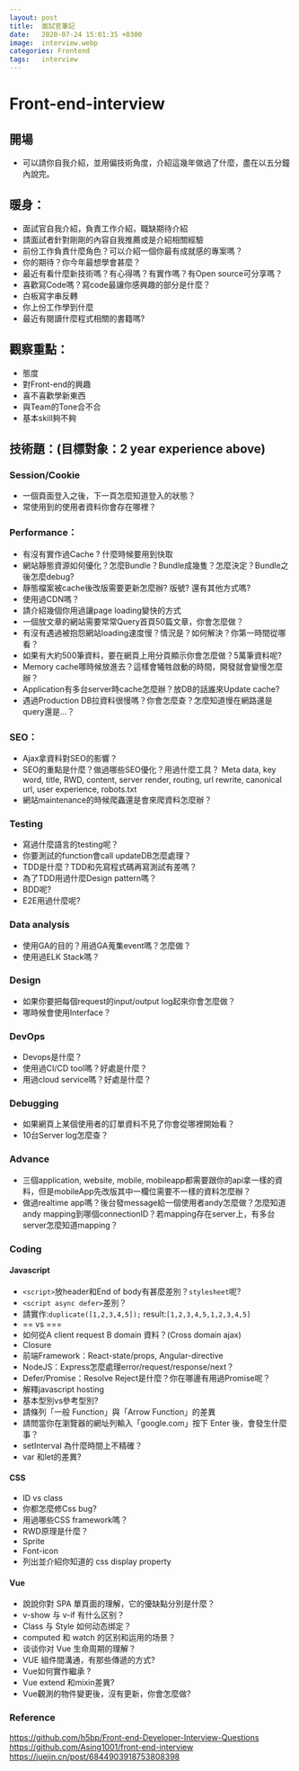 ```yaml
---
layout: post
title:  面試官筆記
date:   2020-07-24 15:01:35 +0300
image:  interview.webp
categories: Frontend
tags:   interview
---
```


# Front-end-interview

## 開場
- 可以請你自我介紹，並用偏技術角度，介紹這幾年做過了什麼，盡在以五分鐘內說完。
## 暖身：
- 面試官自我介紹，負責工作介紹，職缺期待介紹
- 請面試者針對剛剛的內容自我推薦或是介紹相關經驗
- 前份工作負責什麼角色？可以介紹一個你最有成就感的專案嗎？
- 你的期待？你今年最想學會甚麼？
- 最近有看什麼新技術嗎？有心得嗎？有實作嗎？有Open source可分享嗎？
- 喜歡寫Code嗎？寫code最讓你感興趣的部分是什麼？
- 白板寫字串反轉
- 你上份工作學到什麼
- 最近有閱讀什麼程式相關的書籍嗎?

## 觀察重點：
- 態度
- 對Front-end的興趣
- 喜不喜歡學新東西
- 與Team的Tone合不合
- 基本skill夠不夠

## 技術題：(目標對象：2 year experience above)

### Session/Cookie
- 一個頁面登入之後，下一頁怎麼知道登入的狀態？
- 常使用到的使用者資料你會存在哪裡？

### Performance：
- 有沒有實作過Cache ? 什麼時候要用到快取
- 網站靜態資源如何優化？怎麼Bundle？Bundle成幾隻？怎麼決定？Bundle之後怎麼debug?
- 靜態檔案被cache後改版需要更新怎麼辦? 版號? 還有其他方式嗎?
- 使用過CDN嗎？
- 請介紹幾個你用過讓page loading變快的方式
- 一個放文章的網站需要常常Query首頁50篇文章，你會怎麼做？
- 有沒有遇過被抱怨網站loading速度慢？情況是？如何解決？你第一時間從哪看？
- 如果有大約500筆資料，要在網頁上用分頁顯示你會怎麼做？5萬筆資料呢?
- Memory cache哪時候放進去？這樣會犧牲啟動的時間，開發就會變慢怎麼辦？
- Application有多台server時cache怎麼辦？放DB的話誰來Update cache?
- 遇過Production DB拉資料很慢嗎？你會怎麼查？怎麼知道慢在網路還是query還是...？

### SEO：
- Ajax拿資料對SEO的影響？
- SEO的重點是什麼？做過哪些SEO優化？用過什麼工具？
Meta data, key word, title, RWD, content, server render, routing, url rewrite, canonical url, user experience, robots.txt
- 網站maintenance的時候爬蟲還是會來爬資料怎麼辦？

### Testing
- 寫過什麼語言的testing呢？
- 你要測試的function會call updateDB怎麼處理？
- TDD是什麼？TDD和先寫程式碼再寫測試有差嗎？
- 為了TDD用過什麼Design pattern嗎？ 
- BDD呢?
- E2E用過什麼呢?

### Data analysis
- 使用GA的目的？用過GA蒐集event嗎？怎麼做？
- 使用過ELK Stack嗎？

### Design
- 如果你要把每個request的input/output log起來你會怎麼做？
- 哪時候會使用Interface？

### DevOps
- Devops是什麼？
- 使用過CI/CD tool嗎？好處是什麼？
- 用過cloud service嗎？好處是什麼？

### Debugging
- 如果網頁上某個使用者的訂單資料不見了你會從哪裡開始看？
- 10台Server log怎麼查？

### Advance
- 三個application, website, mobile, mobileapp都需要跟你的api拿一樣的資料，但是mobileApp先改版其中一欄位需要不一樣的資料怎麼辦？
- 做過realtime app嗎？後台發message給一個使用者andy怎麼做？怎麼知道andy mapping到哪個connectionID？若mapping存在server上，有多台server怎麼知道mapping？

### Coding
#### Javascript
- `<script>`放header和End of body有甚麼差別？`stylesheet`呢?
- `<script async defer>`差別？
- 請實作:`duplicate([1,2,3,4,5]);` result:`[1,2,3,4,5,1,2,3,4,5]`
- == vs ===
- 如何從A client request B domain 資料？(Cross domain ajax)
- Closure
- 前端Framework：React-state/props, Angular-directive
- NodeJS：Express怎麼處理error/request/response/next？
- Defer/Promise：Resolve Reject是什麼？你在哪邊有用過Promise呢？
- 解釋javascript hosting
- 基本型別vs參考型別?
- 請條列「一般 Function」與「Arrow Function」的差異 
- 請問當你在瀏覽器的網址列輸入「google.com」按下 Enter 後，會發生什麼事？
- setInterval 為什麼時間上不精確？ 
- var 和let的差異?

#### CSS
- ID vs class
- 你都怎麼修Css bug?
- 用過哪些CSS framework嗎？
- RWD原理是什麼？
- Sprite
- Font-icon
- 列出並介紹你知道的 css display property 


#### Vue
- 說說你對 SPA 單頁面的理解，它的優缺點分別是什麼？
- v-show 与 v-if 有什么区别？
- Class 与 Style 如何动态绑定？
- computed 和 watch 的区别和运用的场景？
- 谈谈你对 Vue 生命周期的理解？
- VUE 組件間溝通，有那些傳遞的方式?
- Vue如何實作繼承 ?
- Vue extend 和mixin差異?
- Vue觀測的物件變更後，沒有更新，你會怎麼做?

### Reference
https://github.com/h5bp/Front-end-Developer-Interview-Questions
https://github.com/Asing1001/front-end-interview
https://juejin.cn/post/6844903918753808398
